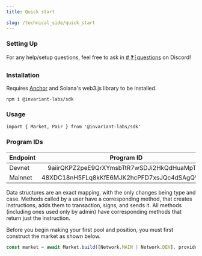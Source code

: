 ```yaml
---
title: Quick start

slug: /technical_side/quick_start
---
```


### Setting Up

For any help/setup questions, feel free to ask in [# ❓┆questions](https://discord.com/channels/916085610270322738/916117229895049227) on Discord!

### Installation

Requires [Anchor](https://www.npmjs.com/package/%40project-serum%2Fanchor) and Solana's web3.js library to be installed.

```
npm i @invariant-labs/sdk
```

### Usage

```
import { Market, Pair } from '@invariant-labs/sdk'
```

### Program IDs

| Endpoint |                  Program ID                  |
| -------- | :------------------------------------------: |
| Devnet   | 9aiirQKPZ2peE9QrXYmsbTtR7wSDJi2HkQdHuaMpTpei |
| Mainnet  | 48XDC18nH5FLq8kKfE6MJK2hcPFD7xsJQc4dSAgQWNAi |

Data structures are an exact mapping, with the only changes being type and case. Methods called by a user have a corresponding method, that creates instructions, adds them to transaction, signs, and sends it. All methods (including ones used only by admin) have corresponding methods that return just the instruction.

Before you begin making your first pool and position, you must first construct the market as shown below.
```ts
const market = await Market.build([Network.MAIN | Network.DEV], provider.wallet, connection)
```
